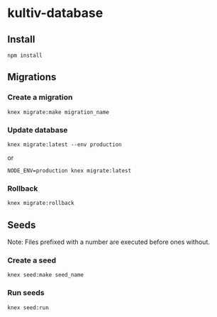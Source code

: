 # kultiv-database

## Install
`npm install`

## Migrations

### Create a migration
`knex migrate:make migration_name`

### Update database
`knex migrate:latest --env production`

or

`NODE_ENV=production knex migrate:latest`

### Rollback
`knex migrate:rollback`

## Seeds
Note: Files prefixed with a number are executed before ones without.

### Create a seed
`knex seed:make seed_name`

### Run seeds
`knex seed:run`
